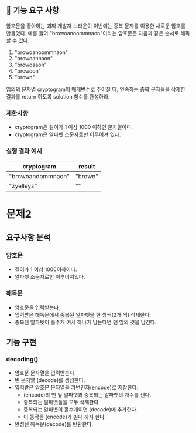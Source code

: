 ## 🚀 기능 요구 사항

암호문을 좋아하는 괴짜 개발자 브라운이 이번에는 중복 문자를 이용한 새로운 암호를 만들었다. 예를 들어 "browoanoommnaon"이라는 암호문은 다음과 같은 순서로 해독할 수 있다.

1. "browoanoommnaon"
2. "browoannaon"
3. "browoaaon"
4. "browoon"
5. "brown"

임의의 문자열 cryptogram이 매개변수로 주어질 때, 연속하는 중복 문자들을 삭제한 결과를 return 하도록 solution 함수를 완성하라.

### 제한사항

- cryptogram은 길이가 1 이상 1000 이하인 문자열이다.
- cryptogram은 알파벳 소문자로만 이루어져 있다.

### 실행 결과 예시

| cryptogram | result |
| --- | --- |
| "browoanoommnaon" | "brown" |
| "zyelleyz" | "" |

# 문제2
## 요구사항 분석
### 암호문
 - 길이가 1 이상 1000이하이다.
 - 알파벳 소문자로만 이루어져있다.

### 해독문
 - 암호문을 입력받는다.
 - 입력받은 해독문에서 중복된 알파벳을 한 쌍씩(2개 씩) 삭제한다.
 - 중복된 알파벳이 홀수개 여서 하나가 남는다면 맨 앞의 것을 남긴다.

## 기능 구현
### decoding()
 - 암호문 문자열을 입력받는다.
 - 빈 문자열 (decode)를 생성한다.
 - 입력받은 암호문 문자열을 가변인자(encode)로 저장한다.
    - (encode)의 맨 앞 알파벳과 중복되는 알파벳의 개수를 센다.
    - 중복되는 알파벳들을 모두 삭제한다.
    - 중복되는 알파벳이 홀수개이면 (decode)에 추가한다.
    - 이 동작을 (encode)가 빌때 까지 한다.
 - 완성된 해독문(decode)를 반환한다.